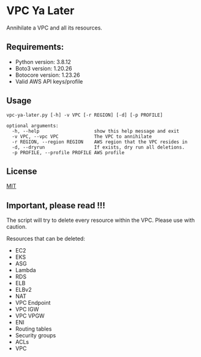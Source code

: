 # VPC Ya Later

Annihilate a VPC and all its resources.

## Requirements:

* Python version: 3.8.12
* Boto3 version: 1.20.26
* Botocore version: 1.23.26
* Valid AWS API keys/profile

## Usage

```
vpc-ya-later.py [-h] -v VPC [-r REGION] [-d] [-p PROFILE]

optional arguments:
  -h, --help                    show this help message and exit
  -v VPC, --vpc VPC             The VPC to annihilate
  -r REGION, --region REGION    AWS region that the VPC resides in
  -d, --dryrun                  If exists, dry run all deletions.
  -p PROFILE, --profile PROFILE AWS profile
```
## License
[MIT](https://choosealicense.com/licenses/mit/)

## Important, please read !!!

The script will try to delete every resource within the VPC. Please use with caution.

Resources that can be deleted:

* EC2
* EKS
* ASG
* Lambda
* RDS
* ELB
* ELBv2
* NAT
* VPC Endpoint
* VPC IGW
* VPC VPGW
* ENI
* Routing tables
* Security groups
* ACLs
* VPC

